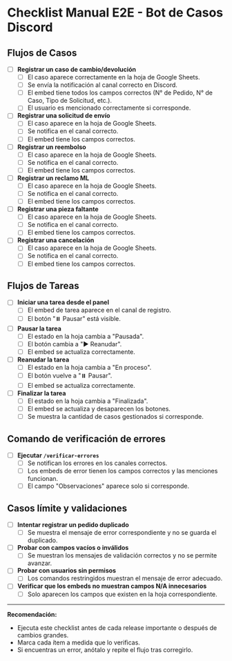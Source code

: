 # Checklist Manual E2E - Bot de Casos Discord

## Flujos de Casos

- [ ] **Registrar un caso de cambio/devolución**
    - [ ] El caso aparece correctamente en la hoja de Google Sheets.
    - [ ] Se envía la notificación al canal correcto en Discord.
    - [ ] El embed tiene todos los campos correctos (N° de Pedido, N° de Caso, Tipo de Solicitud, etc.).
    - [ ] El usuario es mencionado correctamente si corresponde.

- [ ] **Registrar una solicitud de envío**
    - [ ] El caso aparece en la hoja de Google Sheets.
    - [ ] Se notifica en el canal correcto.
    - [ ] El embed tiene los campos correctos.

- [ ] **Registrar un reembolso**
    - [ ] El caso aparece en la hoja de Google Sheets.
    - [ ] Se notifica en el canal correcto.
    - [ ] El embed tiene los campos correctos.

- [ ] **Registrar un reclamo ML**
    - [ ] El caso aparece en la hoja de Google Sheets.
    - [ ] Se notifica en el canal correcto.
    - [ ] El embed tiene los campos correctos.

- [ ] **Registrar una pieza faltante**
    - [ ] El caso aparece en la hoja de Google Sheets.
    - [ ] Se notifica en el canal correcto.
    - [ ] El embed tiene los campos correctos.

- [ ] **Registrar una cancelación**
    - [ ] El caso aparece en la hoja de Google Sheets.
    - [ ] Se notifica en el canal correcto.
    - [ ] El embed tiene los campos correctos.

## Flujos de Tareas

- [ ] **Iniciar una tarea desde el panel**
    - [ ] El embed de tarea aparece en el canal de registro.
    - [ ] El botón "⏸️ Pausar" está visible.

- [ ] **Pausar la tarea**
    - [ ] El estado en la hoja cambia a "Pausada".
    - [ ] El botón cambia a "▶️ Reanudar".
    - [ ] El embed se actualiza correctamente.

- [ ] **Reanudar la tarea**
    - [ ] El estado en la hoja cambia a "En proceso".
    - [ ] El botón vuelve a "⏸️ Pausar".
    - [ ] El embed se actualiza correctamente.

- [ ] **Finalizar la tarea**
    - [ ] El estado en la hoja cambia a "Finalizada".
    - [ ] El embed se actualiza y desaparecen los botones.
    - [ ] Se muestra la cantidad de casos gestionados si corresponde.

## Comando de verificación de errores

- [ ] **Ejecutar `/verificar-errores`**
    - [ ] Se notifican los errores en los canales correctos.
    - [ ] Los embeds de error tienen los campos correctos y las menciones funcionan.
    - [ ] El campo "Observaciones" aparece solo si corresponde.

## Casos límite y validaciones

- [ ] **Intentar registrar un pedido duplicado**
    - [ ] Se muestra el mensaje de error correspondiente y no se guarda el duplicado.

- [ ] **Probar con campos vacíos o inválidos**
    - [ ] Se muestran los mensajes de validación correctos y no se permite avanzar.

- [ ] **Probar con usuarios sin permisos**
    - [ ] Los comandos restringidos muestran el mensaje de error adecuado.

- [ ] **Verificar que los embeds no muestran campos N/A innecesarios**
    - [ ] Solo aparecen los campos que existen en la hoja correspondiente.

---

**Recomendación:**
- Ejecuta este checklist antes de cada release importante o después de cambios grandes.
- Marca cada ítem a medida que lo verificas.
- Si encuentras un error, anótalo y repite el flujo tras corregirlo. 